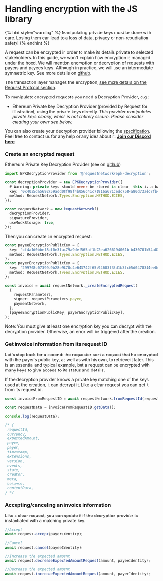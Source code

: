 # Handling encryption with the JS library

{% hint style="warning" %}
Manipulating private keys must be done with care. Losing them can lead to a loss of data, privacy or non-repudiation safety!
{% endhint %}

A request can be encrypted in order to make its details private to selected stakeholders. In this guide, we won't explain how encryption is managed under the hood. We will mention encryption or decryption of requests with payers and payees keys. Although in practice, we will use an intermediate symmetric key. See more details on [github](https://github.com/RequestNetwork/requestNetwork/blob/master/packages/transaction-manager/specs/encryption.md).

The transaction layer manages the encryption, [see more details on the Request Protocol section](../introduction-to-the-request-protocol/transaction.md).

To manipulate encrypted requests you need a Decryption Provider, e.g.:

* Ethereum Private Key Decryption Provider (provided by Request for illustration), using the private keys directly. _This provider manipulates private keys clearly, which is not entirely secure. Please consider creating your own; see below._

You can also create your decryption provider following the [specification](https://github.com/RequestNetwork/requestNetwork/blob/master/packages/transaction-manager/specs/decryption-provider.md). Feel free to contact us for any help or any idea about it: [**Join our Discord here**](https://request.network/discord)

### Create an encrypted request

Ethereum Private Key Decryption Provider (see on [github](https://github.com/RequestNetwork/requestNetwork/tree/master/packages/epk-decryption))

```typescript
import EPKDecryptionProvider from '@requestnetwork/epk-decryption';

const decryptionProvider = new EPKDecryptionProvider({
  # Warning: private keys should never be stored in clear, this is a basic tutorial
  key: '0x4025da5692759add08f98f4b056c41c71916a671cedc7584a80d73adc7fb43c0',
  method: RequestNetwork.Types.Encryption.METHOD.ECIES,
});

const requestNetwork = new RequestNetwork({
  decryptionProvider,
  signatureProvider,
  useMockStorage: true,
});
```

Then you can create an encrypted request:

```typescript
const payeeEncryptionPublicKey = {
  key: 'cf4a1d0bbef8bf0e3fa479a9def565af1b22ea6266294061bfb430701b54a83699e3d47bf52e9f0224dcc29a02721810f1f624f1f70ea3cc5f1fb752cfed379d',
  method: RequestNetwork.Types.Encryption.METHOD.ECIES,
};
const payerEncryptionPublicKey = {
  key: '299708c07399c9b28e9870c4e643742f65c94683f35d1b3fc05d0478344ee0cc5a6a5e23f78b5ff8c93a04254232b32350c8672d2873677060d5095184dad422',
  method: RequestNetwork.Types.Encryption.METHOD.ECIES,
};

const invoice = await requestNetwork._createEncryptedRequest(
  {
    requestParameters,
    signer: requestParameters.payee,
    paymentNetwork,
  },
  [payeeEncryptionPublicKey, payerEncryptionPublicKey],
);
```

Note: You must give at least one encryption key you can decrypt with the decryption provider. Otherwise, an error will be triggered after the creation.

### Get invoice information from its request ID

Let's step back for a second: the requester sent a request that he encrypted with the payer's public key, as well as with his own, to retrieve it later. This is an essential and typical example, but a request can be encrypted with many keys to give access to its status and details.

If the decryption provider knows a private key matching one of the keys used at the creation, it can decrypt it. Like a clear request you can get it from its request id.

```typescript
const invoiceFromRequestID = await requestNetwork.fromRequestId(requestId);

const requestData = invoiceFromRequestID.getData();

console.log(requestData);

/* { 
 requestId,
 currency,
 expectedAmount,
 payee,
 payer,
 timestamp,
 extensions,
 version,
 events,
 state,
 creator,
 meta,
 balance,
 contentData,
} */
```

### Accepting/canceling an invoice information

Like a clear request, you can update it if the decryption provider is instantiated with a matching private key.

```typescript
//Accept
await request.accept(payerIdentity);

//Cancel
await request.cancel(payeeIdentity);

//Increase the expected amount
await request.decreaseExpectedAmountRequest(amount, payeeIdentity);

//Decrease the expected amount
await request.increaseExpectedAmountRequest(amount, payerIdentity);
```
